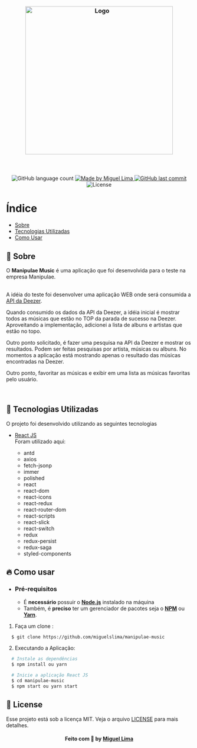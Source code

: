 <h3 align="center">
    <img alt="Logo" title="#logo" width="400px" src="https://https://www.manipulae.com.br/images/logo.png">
    <br><br>
    <br>
</h3>

<p align="center">
  <img alt="GitHub language count" src="https://img.shields.io/github/languages/count/miguelslima/manipulae-music?color=%2304D361">

  <a href="https://www.linkedin.com/in/miguelslima/">
    <img alt="Made by Miguel Lima" src="https://img.shields.io/badge/made%20by-miguelslima-%2304D361">
  </a>

  <a href="https://github.com/miguelslima/manipulae-music/commits/master">
    <img alt="GitHub last commit" src="https://img.shields.io/github/last-commit/miguelslima/manipulae-music">
  </a>

  <img alt="License" src="https://img.shields.io/badge/license-MIT-brightgreen">

</p>

# Índice

- [Sobre](#sobre)
- [Tecnologias Utilizadas](#tecnologias-utilizadas)
- [Como Usar](#como-usar)

<a id="sobre"></a>

## :bookmark: Sobre

O <strong>Manipulae Music</strong> é uma aplicação que foi desenvolvida para o teste na empresa Manipulae.<br><br>

A idéia do teste foi desenvolver uma aplicação WEB onde será consumida a [API da Deezer](https://developers.deezer.com/).
<br>

Quando consumido os dados da API da Deezer, a idéia inicial é mostrar todos as músicas que estão no TOP da parada de sucesso na Deezer. Aproveitando a implementação, adicionei a lista de albuns e artistas que estão no topo.

Outro ponto solicitado, é fazer uma pesquisa na API da Deezer e mostrar os resultados. Podem ser feitas pesquisas por artista, músicas ou albuns. No momentos a aplicação está mostrando apenas o resultado das músicas encontradas na Deezer.

Outro ponto, favoritar as músicas e exibir em uma lista as músicas favoritas pelo usuário.

<br>

<a id="tecnologias-utilizadas"></a>

## :rocket: Tecnologias Utilizadas

O projeto foi desenvolvido utilizando as seguintes tecnologias

- [React JS](https://pt-br.reactjs.org/) <br>
  Foram utilizado aqui:

  - antd
  - axios
  - fetch-jsonp
  - immer
  - polished
  - react
  - react-dom
  - react-icons
  - react-redux
  - react-router-dom
  - react-scripts
  - react-slick
  - react-switch
  - redux
  - redux-persist
  - redux-saga
  - styled-components

<a id="como-usar"></a>

## :fire: Como usar

- ### **Pré-requisitos**

  - É **necessário** possuir o **[Node.js](https://nodejs.org/en/)** instalado na máquina
  - Também, é **preciso** ter um gerenciador de pacotes seja o **[NPM](https://www.npmjs.com/)** ou **[Yarn](https://yarnpkg.com/)**.

1. Faça um clone :

```sh
  $ git clone https://github.com/miguelslima/manipulae-music
```

2. Executando a Aplicação:

```sh
  # Instale as dependências
  $ npm install ou yarn

  # Inicie a aplicação React JS
  $ cd manipulae-music
  $ npm start ou yarn start
```

## :memo: License

Esse projeto está sob a licença MIT. Veja o arquivo [LICENSE](LICENSE.md) para mais detalhes.

<h4 align="center">
    Feito com 💜 by <a href="https://www.linkedin.com/in/miguelslima1986/" target="_blank">Miguel Lima</a>
</h4>
